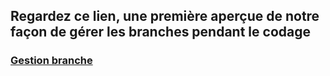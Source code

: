 ## Regardez ce lien, une première aperçue de notre façon de gérer les branches pendant le codage

### [Gestion branche](https://lucid.app/lucidchart/f830f536-6e39-4ef6-9c62-cc9415d57c11/edit?viewport_loc=-711%2C-63%2C2952%2C1323%2C0_0&invitationId=inv_5c0c8256-6732-44b8-90ce-f40cfac916ca)